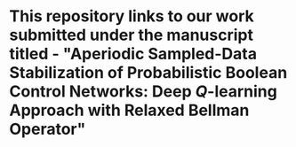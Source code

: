# This repository links to our work submitted under the manuscript titled - "Aperiodic Sampled-Data Stabilization of Probabilistic Boolean Control Networks: Deep $Q$-learning Approach with Relaxed Bellman Operator"
